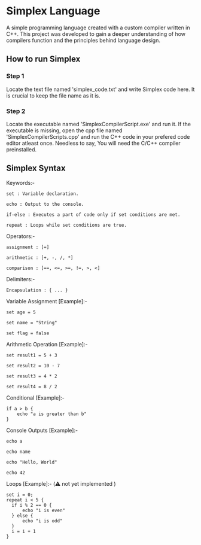 # Simplex Language

A simple programming language created with a custom compiler written in C++. This project was developed to gain a deeper understanding of how compilers function and the principles behind language design.

## How to run Simplex
### Step 1
Locate the text file named 'simplex_code.txt' and write Simplex code here. It is crucial to keep the file name as it is.
### Step 2
Locate the executable named 'SimplexCompilerScript.exe' and run it. If the executable is missing, open the cpp file named 'SimplexCompilerScripts.cpp' and run the C++ code in your prefered code editor atleast once. Needless to say, You will need the C/C++ compiler preinstalled.

## Simplex Syntax
Keywords:-

	set : Variable declaration. 
 
	echo : Output to the console.
 
	if-else : Executes a part of code only if set conditions are met.
 
	repeat : Loops while set conditions are true.


Operators:-

	assignment : [=]

	arithmetic : [+, -, /, *]

	comparison : [==, <=, >=, !=, >, <]


Delimiters:-

	Encapsulation : { ... }


Variable Assignment [Example]:- 

	set age = 5

	set name = "String"

	set flag = false


Arithmetic Operation [Example]:-

	set result1 = 5 + 3

	set result2 = 10 - 7

	set result3 = 4 * 2

	set result4 = 8 / 2

Conditional [Example]:-

	if a > b {
	    echo "a is greater than b"
	}

Console Outputs [Example]:-

	echo a

	echo name

	echo "Hello, World"

	echo 42

Loops [Example]:- (⚠️ not yet implemented )

	set i = 0;
	repeat i < 5 {
      if i % 2 == 0 {
          echo "i is even"
      } else {
          echo "i is odd"
      }
      i = i + 1
	}
